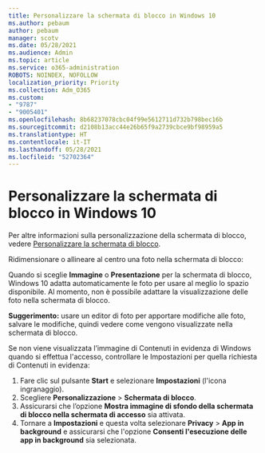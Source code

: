 ```yaml
---
title: Personalizzare la schermata di blocco in Windows 10
ms.author: pebaum
author: pebaum
manager: scotv
ms.date: 05/28/2021
ms.audience: Admin
ms.topic: article
ms.service: o365-administration
ROBOTS: NOINDEX, NOFOLLOW
localization_priority: Priority
ms.collection: Adm_O365
ms.custom:
- "9787"
- "9005401"
ms.openlocfilehash: 8b68237078cbc04f99e5612711d732b798bec16b
ms.sourcegitcommit: d2108b13acc44e26b65f9a2739cbce9bf98959a5
ms.translationtype: HT
ms.contentlocale: it-IT
ms.lasthandoff: 05/28/2021
ms.locfileid: "52702364"
---
```

# <a name="personalize-your-lock-screen-in-windows-10"></a>Personalizzare la schermata di blocco in Windows 10

Per altre informazioni sulla personalizzazione della schermata di blocco, vedere [Personalizzare la schermata di blocco](https://support.microsoft.com/windows/personalize-your-lock-screen-81dab9b0-35cf-887c-84a0-6de8ef72bea0).

Ridimensionare o allineare al centro una foto nella schermata di blocco:

Quando si sceglie **Immagine** o **Presentazione** per la schermata di blocco, Windows 10 adatta automaticamente le foto per usare al meglio lo spazio disponibile. Al momento, non è possibile adattare la visualizzazione delle foto nella schermata di blocco.

**Suggerimento:** usare un editor di foto per apportare modifiche alle foto, salvare le modifiche, quindi vedere come vengono visualizzate nella schermata di blocco.

Se non viene visualizzata l’immagine di Contenuti in evidenza di Windows quando si effettua l'accesso, controllare le Impostazioni per quella richiesta di Contenuti in evidenza: 

1. Fare clic sul pulsante **Start** e selezionare **Impostazioni** (l'icona ingranaggio).
1. Scegliere **Personalizzazione** > **Schermata di blocco**.
1. Assicurarsi che l’opzione **Mostra immagine di sfondo della schermata di blocco nella schermata di accesso** sia attivata.
1. Tornare a **Impostazioni** e questa volta selezionare **Privacy** > **App in background** e assicurarsi che l'opzione **Consenti l'esecuzione delle app in background** sia selezionata.